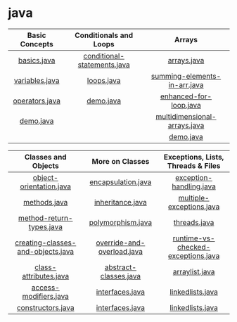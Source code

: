 # java

| Basic Concepts |  Conditionals and Loops  |  Arrays  |
| :-----------: | :-----------:  |  :-----------:  |
|[basics.java](/Basic%20Concepts/basics.java)|[conditional-statements.java](/Conditionals%20and%20Loops/conditional-statements.java)|[arrays.java](/Arrays/arrays.java)|
| [variables.java](/Basic%20Concepts/variables.java)|[loops.java](/Conditionals%20and%20Loops/loops.java)|[summing-elements-in-arr.java](summing-elements-in-arr.java)|
| [operators.java](/Basic%20Concepts/operators.java)| [demo.java](/Conditionals%20and%20Loops/demo.java)|[enhanced-for-loop.java](/Arrays/enhanced-for-loop.java)|
| [demo.java](/Basic%20Concepts/demo.java)||[multidimensional-arrays.java](/Arrays/multidimensional-arrays.java)|
| |   |  [demo.java](/Arrays/demo.java)  |



| Classes and Objects |  More on Classes  |  Exceptions, Lists, Threads & Files  |
| :-----------: | :-----------:  |  :-----------:  |
|[object-orientation.java](/Classes%20and%20Objects/object-orientation.java)|[encapsulation.java](/More%20on%20Classes/encapsulation.java)|[exception-handling.java](/Exceptions,%20Lists,%20Threads%20&%20Files/exception-handling.java)|
| [methods.java](/Classes%20and%20Objects/methods.java)|[inheritance.java](/More%20on%20Classes/inheritance.java)|[multiple-exceptions.java](/Exceptions,%20Lists,%20Threads%20&%20Files/multiple-exceptions.java)|
| [method-return-types.java](/Classes%20and%20Objects/method-return-types.java)|[polymorphism.java](/More%20on%20Classes/polymorphism.java)|[threads.java](/Exceptions,%20Lists,%20Threads%20&%20Files/threads.java)|
| [creating-classes-and-objects.java](/Classes%20and%20Objects/creating-classes-and-objects.java)|[override-and-overload.java](/More%20on%20Classes/override-and-overload.java)|[runtime-vs-checked-exceptions.java](/Exceptions,%20Lists,%20Threads%20&%20Files/runtime-vs-checked-exceptions.java)|
| [class-attributes.java](/Classes%20and%20Objects/class-attributes.java)|[abstract-classes.java](/More%20on%20Classes/abstract-classes.java)|[arraylist.java](/Exceptions,%20Lists,%20Threads%20&%20Files/arraylist.java)|
| [access-modifiers.java](/Classes%20and%20Objects/creating-classes-and-objects.java)|[interfaces.java](/More%20on%20Classes/interfaces.java)|[linkedlists.java](/Exceptions,%20Lists,%20Threads%20&%20Files/linkedlists.java)|
| [constructors.java](/Classes%20and%20Objects/constructors.java)|[interfaces.java](/More%20on%20Classes/interfaces.java)|[linkedlists.java](/Exceptions,%20Lists,%20Threads%20&%20Files/linkedlists.java)|

